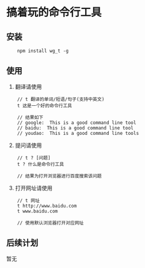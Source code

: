 # 搞着玩的命令行工具


## 安装
```shell
    npm install wg_t -g
```

## 使用

1. 翻译请使用

```shell
    // t 翻译的单词/短语/句子(支持中英文)
    t 这是一个好的命令行工具

    // 结果如下
    // google:  This is a good command line tool
    // baidu:  This is a good command line tool
    // youdao:  This is a good command line tools
```


2. 提问请使用

```shell
    // t ? [问题]
    t ? 什么是命令行工具

    // 结果为打开浏览器进行百度搜索该问题
```

3. 打开网址请使用

```shell
    // t 网址
    t http://www.baidu.com
    t www.baidu.com

    // 使用默认浏览器打开对应网址
```

## 后续计划

暂无